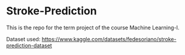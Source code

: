 # Stroke-Prediction

This is the repo for the term project of the course Machine Learning-I.

Dataset used: https://www.kaggle.com/datasets/fedesoriano/stroke-prediction-dataset
